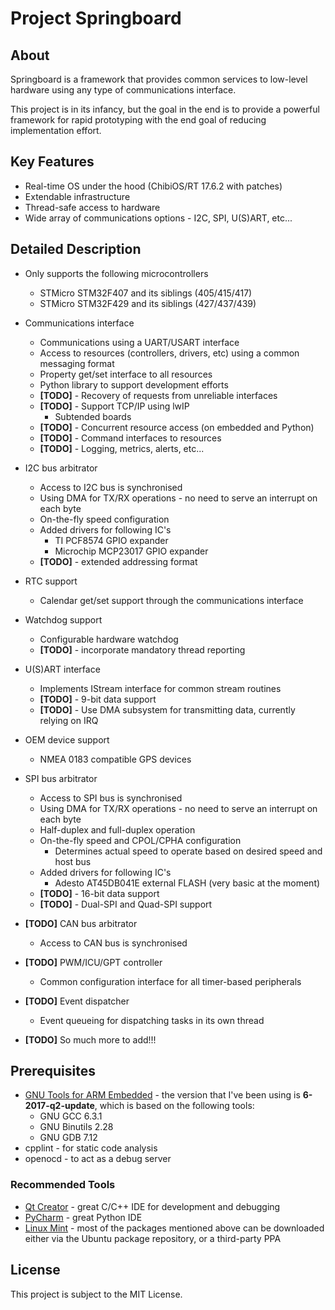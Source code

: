 # Project Springboard

## About

Springboard is a framework that provides common services to low-level hardware using any type
of communications interface.

This project is in its infancy, but the goal in the end is to provide a powerful framework for
rapid prototyping with the end goal of reducing implementation effort.

## Key Features

* Real-time OS under the hood (ChibiOS/RT 17.6.2 with patches)
* Extendable infrastructure
* Thread-safe access to hardware
* Wide array of communications options - I2C, SPI, U(S)ART, etc...

## Detailed Description

* Only supports the following microcontrollers
    * STMicro STM32F407 and its siblings (405/415/417)
    * STMicro STM32F429 and its siblings (427/437/439)

* Communications interface
    * Communications using a UART/USART interface
    * Access to resources (controllers, drivers, etc) using a common messaging format
    * Property get/set interface to all resources
    * Python library to support development efforts
    * **\[TODO\]** - Recovery of requests from unreliable interfaces
    * **\[TODO\]** - Support TCP/IP using lwIP
        * Subtended boards
    * **\[TODO\]** - Concurrent resource access (on embedded and Python)
    * **\[TODO\]** - Command interfaces to resources
    * **\[TODO\]** - Logging, metrics, alerts, etc...

* I2C bus arbitrator
    * Access to I2C bus is synchronised
    * Using DMA for TX/RX operations - no need to serve an interrupt on each byte
    * On-the-fly speed configuration
    * Added drivers for following IC's
        * TI PCF8574 GPIO expander
        * Microchip MCP23017 GPIO expander
    * **\[TODO\]** - extended addressing format

* RTC support
    * Calendar get/set support through the communications interface

* Watchdog support
    * Configurable hardware watchdog
    * **\[TODO\]** - incorporate mandatory thread reporting

* U(S)ART interface
    * Implements IStream interface for common stream routines
    * **\[TODO\]** - 9-bit data support
    * **\[TODO\]** - Use DMA subsystem for transmitting data, currently relying on IRQ

* OEM device support
    * NMEA 0183 compatible GPS devices

* SPI bus arbitrator
    * Access to SPI bus is synchronised
    * Using DMA for TX/RX operations - no need to serve an interrupt on each byte
    * Half-duplex and full-duplex operation
    * On-the-fly speed and CPOL/CPHA configuration
        * Determines actual speed to operate based on desired speed and host bus
    * Added drivers for following IC's
        * Adesto AT45DB041E external FLASH (very basic at the moment)
    * **\[TODO\]** - 16-bit data support
    * **\[TODO\]** - Dual-SPI and Quad-SPI support

* **\[TODO\]** CAN bus arbitrator
    * Access to CAN bus is synchronised

* **\[TODO\]** PWM/ICU/GPT controller
    * Common configuration interface for all timer-based peripherals

* **\[TODO\]** Event dispatcher
    * Event queueing for dispatching tasks in its own thread

* **\[TODO\]** So much more to add!!!

## Prerequisites

* [GNU Tools for ARM Embedded](http://launchpad.net/gcc-arm-embedded) - the version that I've
  been using is __6-2017-q2-update__, which is based on the following tools:
    * GNU GCC 6.3.1
    * GNU Binutils 2.28
    * GNU GDB 7.12
* cpplint - for static code analysis
* openocd - to act as a debug server

### Recommended Tools

* [Qt Creator](http://www.qt.io/download-open-source) - great C/C++ IDE for development
  and debugging
* [PyCharm](http://www.jetbrains.com/pycharm/download) - great Python IDE
* [Linux Mint](http://www.linuxmint.com) - most of the packages mentioned above can be downloaded
  either via the Ubuntu package repository, or a third-party PPA

## License

This project is subject to the MIT License.
